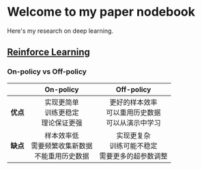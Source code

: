 # Welcome to my paper nodebook

Here's my research on deep learning.

## [Reinforce Learning](./rl/index.md)

### On-policy vs Off-policy

| | On-policy | Off-policy |
|:---:|:---:|:---:|
| **优点** | 实现更简单<br>训练更稳定<br>理论保证更强 | 更好的样本效率<br>可以重用历史数据<br>可以从演示中学习 |
| **缺点** | 样本效率低<br>需要频繁收集新数据<br>不能重用历史数据 | 实现更复杂<br>训练可能不稳定<br>需要更多的超参数调整 |


